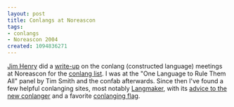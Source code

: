 ```yaml
---
layout: post
title: Conlangs at Noreascon
tags:
- conlangs
- Noreascon 2004
created: 1094836271
---
```

 [Jim Henry](http://www.mindspring.com/~jimhenry/conlang.htm) did a [write-up](http://listserv.brown.edu/archives/cgi-bin/wa?A2=ind0409b&L=conlang&F=&S=&P=7236) on the conlang (constructed language) meetings at Noreascon for the [conlang list](http://listserv.brown.edu/archives/cgi-bin/wa?A0=conlang).  I was at the "One Language to Rule Them All" panel by Tim Smith and the confab afterwards.  Since then I've found a few helpful conlanging sites, most notably [Langmaker](http://www.langmaker.com/), with its [advice to the new conlanger](http://www.langmaker.com/ml00.htm) and a favorite [conlanging flag](http://www.langmaker.com/db/log_0409.htm#FlagDaze).
